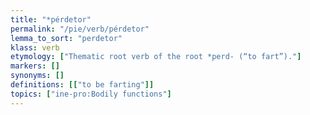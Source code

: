 ```yaml
---
title: "*pérdetor"
permalink: "/pie/verb/pérdetor"
lemma_to_sort: "perdetor"
klass: verb
etymology: ["Thematic root verb of the root *perd- (“to fart”)."]
markers: []
synonyms: []
definitions: [["to be farting"]]
topics: ["ine-pro:Bodily functions"]
---
```

